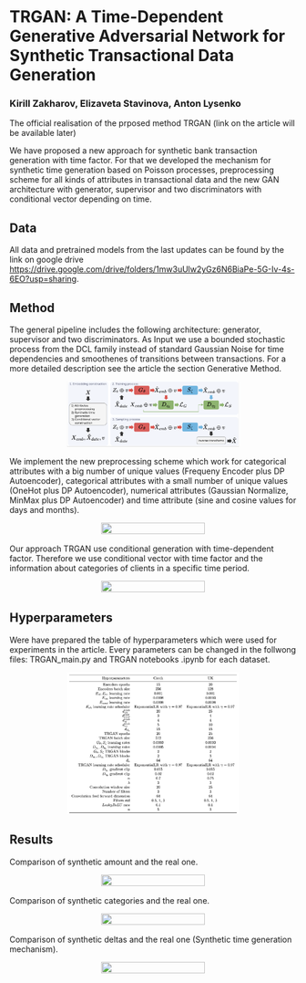 # TRGAN: A Time-Dependent Generative Adversarial Network for Synthetic Transactional Data Generation
### Kirill Zakharov, Elizaveta Stavinova, Anton Lysenko

The official realisation of the prposed method TRGAN (link on the article will be available later)

We have proposed a new approach for synthetic bank transaction generation with time factor. For that we developed the mechanism for synthetic time generation based on Poisson processes, preprocessing scheme for all kinds of attributes in transactional data and the new GAN architecture with generator, supervisor and two discriminators with conditional vector depending on time.

## Data
All data and pretrained models from the last updates can be found by the link on google drive https://drive.google.com/drive/folders/1mw3uUlw2yGz6N6BiaPe-5G-Iv-4s-6EO?usp=sharing.

## Method
The general pipeline includes the following architecture: generator, supervisor and two discriminators. As Input we use a bounded stochastic process from the DCL family instead of standard Gaussian Noise for time dependencies and smoothenes of transitions between transactions. For a more detailed description see the article the section Generative Method.

<p align="center">
<img src="https://github.com/kirillzx/TRGAN/blob/main/Images/general.png"  width="60%" height="30%">
</p>

We implement the new preprocessing scheme which work for categorical attributes with a big number of unique values (Frequeny Encoder plus DP Autoencoder), categorical attributes with a small number of unique values (OneHot plus DP Autoencoder), numerical attributes (Gaussian Normalize, MinMax plus DP Autoencoder) and time attribute (sine and cosine values for days and months).

<p align="center">
<img src="https://github.com/kirillzx/TRGAN/blob/main/Images/preprocessing.png"  width="60%" height="30%">
</p>

Our approach TRGAN use conditional generation with time-dependent factor. Therefore we use conditional vector with time factor and the information about categories of clients in a specific time period. 

<p align="center">
<img src="https://github.com/kirillzx/TRGAN/blob/main/Images/cv.png"  width="60%" height="30%">
</p>

## Hyperparameters
Were have prepared the table of hyperparameters which were used for experiments in the article. Every parameters can be changed in the follwong files: TRGAN_main.py and TRGAN notebooks .ipynb for each dataset.

<p align="center">
<img src="https://github.com/kirillzx/TRGAN/blob/main/Images/hyper.png"  width="60%" height="30%">
</p>


## Results
Comparison of synthetic amount and the real one. 

<p align="center">
<img src="https://github.com/kirillzx/TRGAN/blob/main/Images/amount.png"  width="60%" height="30%">
</p>

Comparison of synthetic categories and the real one. 
<p align="center">
<img src="https://github.com/kirillzx/TRGAN/blob/main/Images/mcc.png"  width="60%" height="30%">
</p>

Comparison of synthetic deltas and the real one (Synthetic time generation mechanism). 
<p align="center">
<img src="https://github.com/kirillzx/TRGAN/blob/main/Images/delta.png"  width="60%" height="30%">
</p>
